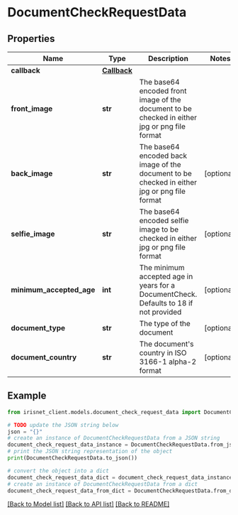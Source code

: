# DocumentCheckRequestData


## Properties

Name | Type | Description | Notes
------------ | ------------- | ------------- | -------------
**callback** | [**Callback**](Callback.md) |  | 
**front_image** | **str** | The base64 encoded front image of the document to be checked in either jpg or png file format | 
**back_image** | **str** | The base64 encoded back image of the document to be checked in either jpg or png file format | [optional] 
**selfie_image** | **str** | The base64 encoded selfie image to be checked in either jpg or png file format | [optional] 
**minimum_accepted_age** | **int** | The minimum accepted age in years for a DocumentCheck. Defaults to 18 if not provided | [optional] 
**document_type** | **str** | The type of the document | [optional] 
**document_country** | **str** | The document&#39;s country in ISO 3166-1 alpha-2 format | [optional] 

## Example

```python
from irisnet_client.models.document_check_request_data import DocumentCheckRequestData

# TODO update the JSON string below
json = "{}"
# create an instance of DocumentCheckRequestData from a JSON string
document_check_request_data_instance = DocumentCheckRequestData.from_json(json)
# print the JSON string representation of the object
print(DocumentCheckRequestData.to_json())

# convert the object into a dict
document_check_request_data_dict = document_check_request_data_instance.to_dict()
# create an instance of DocumentCheckRequestData from a dict
document_check_request_data_from_dict = DocumentCheckRequestData.from_dict(document_check_request_data_dict)
```
[[Back to Model list]](../README.md#documentation-for-models) [[Back to API list]](../README.md#documentation-for-api-endpoints) [[Back to README]](../README.md)


